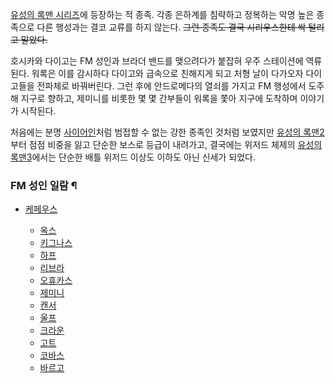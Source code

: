 [유성의 록맨 시리즈](%EC%9C%A0%EC%84%B1%EC%9D%98%20%EB%A1%9D%EB%A7%A8%20%EC%8B%9C%EB%A6%AC%EC%A6%88.md)에 등장하는 적 종족. 각종 은하계를 침략하고 정복하는 악명 높은 종족으로 다른 행성과는 결코 교류를
하지 않는다. <del>그런 종족도 결국 시리우스한테 싹 털리고 말았다.</del>

호시카와 다이고는 FM 성인과 브라더 밴드를 맺으려다가 붙잡혀 우주 스테이션에 역류된다. 워록은 이를 감시하다 다이고와 급속으로 친해지게
되고 처형 날이 다가오자 다이고들을 전파체로 바꿔버린다. 그런 후에 안드로메다의 열쇠를 가지고 FM 행성에서 도주해 지구로 향하고, 제미니를
비롯한 몇 몇 간부들이 워록을 쫓아 지구에 도착하며 이야기가 시작된다.  

처음에는 분명 [사이어인](%EC%82%AC%EC%9D%B4%EC%96%B4%EC%9D%B8.md)처럼 범접할 수 없는 강한 종족인
것처럼 보였지만 [유성의 록맨2](%EC%9C%A0%EC%84%B1%EC%9D%98%20%EB%A1%9D%EB%A7%A8%202.md)부터 점점 비중을 잃고 단순한
보스로 등급이 내려가고, 결국에는 위저드 체제의 [유성의 록맨3](%EC%9C%A0%EC%84%B1%EC%9D%98%20%EB%A1%9D%EB%A7%A8%203.md)에서는 단순한 배틀 위저드
이상도 이하도 아닌 신세가 되었다.

### FM 성인 일람 ¶

  * [케페우스](%EC%BC%80%ED%8E%98%EC%9A%B0%EC%8A%A4.md)  

    * [옥스](%EC%98%A5%EC%8A%A4.md)
    * [키그나스](%ED%82%A4%EA%B7%B8%EB%82%98%EC%8A%A4.md)
    * [하프](%ED%95%98%ED%94%84.md)
    * [리브라](%EB%A6%AC%EB%B8%8C%EB%9D%BC.md)
    * [오휴카스](%EC%98%A4%ED%9C%B4%EC%B9%B4%EC%8A%A4.md)
    * [제미니](%EC%A0%9C%EB%AF%B8%EB%8B%88.md)
    * [캔서](%EC%BA%94%EC%84%9C.md)
    * [울프](%EC%9A%B8%ED%94%84.md)
    * [크라운](%ED%81%AC%EB%9D%BC%EC%9A%B4.md)
    * [고트](%EA%B3%A0%ED%8A%B8.md)
    * [코바스](%EC%BD%94%EB%B0%94%EC%8A%A4.md)
    * [바르고](%EB%B0%94%EB%A5%B4%EA%B3%A0.md)

